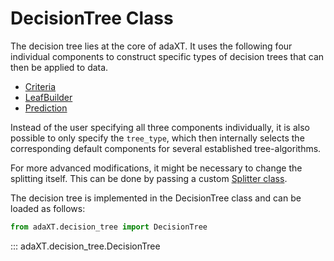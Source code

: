 # DecisionTree Class

The decision tree lies at the core of adaXT. It uses the following
four individual components to construct specific types of decision
trees that can then be applied to data.

- [Criteria](Criteria.md)
- [LeafBuilder](LeafBuilder.md)
- [Prediction](Prediction.md)

Instead of the user specifying all three components individually, it
is also possible to only specify the ``tree_type``, which then
internally selects the corresponding default components for several
established tree-algorithms.

For more advanced modifications, it might be necessary to change the
splitting itself. This can be done by passing a custom [Splitter
class](Splitter.md).

The decision tree is implemented in the DecisionTree class and can be
loaded as follows:

```python
from adaXT.decision_tree import DecisionTree
```
::: adaXT.decision_tree.DecisionTree

